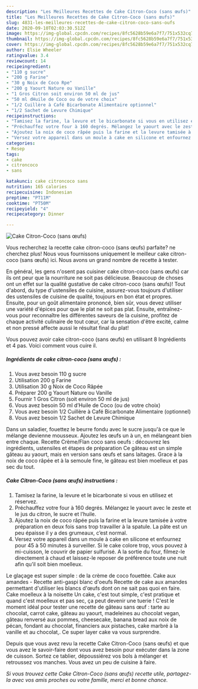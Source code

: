 ```yaml
---
description: "Les Meilleures Recettes de Cake Citron-Coco (sans œufs)"
title: "Les Meilleures Recettes de Cake Citron-Coco (sans œufs)"
slug: 4831-les-meilleures-recettes-de-cake-citron-coco-sans-oufs
date: 2020-09-10T02:03:30.512Z
image: https://img-global.cpcdn.com/recipes/8fc5628b59e6a7f7/751x532cq70/cake-citron-coco-sans-oeufs-photo-principale-de-la-recette.jpg
thumbnail: https://img-global.cpcdn.com/recipes/8fc5628b59e6a7f7/751x532cq70/cake-citron-coco-sans-oeufs-photo-principale-de-la-recette.jpg
cover: https://img-global.cpcdn.com/recipes/8fc5628b59e6a7f7/751x532cq70/cake-citron-coco-sans-oeufs-photo-principale-de-la-recette.jpg
author: Elsie Wheeler
ratingvalue: 3.4
reviewcount: 14
recipeingredient:
- "110 g sucre"
- "200 g Farine"
- "30 g Noix de Coco Rpe"
- "200 g Yaourt Nature ou Vanille"
- "1 Gros Citron soit environ 50 ml de jus"
- "50 ml dHuile de Coco ou de votre choix"
- "1/2 Cuillère à Café Bicarbonate Alimentaire optionnel"
- "1/2 Sachet de Levure Chimique"
recipeinstructions:
- "Tamisez la farine, la levure et le bicarbonate si vous en utilisez et réservez."
- "Préchauffez votre four à 160 degrés. Mélangez le yaourt avec le zeste et le jus du citron, le sucre et l’huile."
- "Ajoutez la noix de coco râpée puis la farine et la levure tamisée à votre préparation en deux fois sans trop travailler à la spatule. La pâte est un peu épaisse il y a des grumeaux, c’est normal."
- "Versez votre appareil dans un moule à cake en silicone et enfournez pour 45 à 50 minutes à surveiller. Si le cake colore trop, vous pouvez à mi-cuisson, le couvrir de papier sulfurisé. A la sortie du four, filmez-le directement à chaud et laissez-le reposer de préférence toute une nuit afin qu’il soit bien moelleux."
categories:
- Resep
tags:
- cake
- citroncoco
- sans

katakunci: cake citroncoco sans 
nutrition: 165 calories
recipecuisine: Indonesian
preptime: "PT11M"
cooktime: "PT50M"
recipeyield: "4"
recipecategory: Dinner

---
```



![Cake Citron-Coco (sans œufs)](https://img-global.cpcdn.com/recipes/8fc5628b59e6a7f7/751x532cq70/cake-citron-coco-sans-oeufs-photo-principale-de-la-recette.jpg)

Vous recherchez la recette cake citron-coco (sans œufs) parfaite? ne cherchez plus! Nous vous fournissons uniquement le meilleur cake citron-coco (sans œufs) ici. Nous avons un grand nombre de recette à tester.

En général, les gens n'osent pas cuisiner cake citron-coco (sans œufs) car ils ont peur que la nourriture ne soit pas délicieuse. Beaucoup de choses ont un effet sur la qualité gustative de cake citron-coco (sans œufs)! Tout d'abord, du type d'ustensiles de cuisine, assurez-vous toujours d'utiliser des ustensiles de cuisine de qualité, toujours en bon état et propres. Ensuite, pour un goût alimentaire prononcé, bien sûr, vous devez utiliser une variété d'épices pour que le plat ne soit pas plat. Ensuite, entraînez-vous pour reconnaître les différentes saveurs de la cuisine, profitez de chaque activité culinaire de tout cœur, car la sensation d'être excité, calme et non pressé affecte aussi le résultat final du plat!

<!--inarticleads1-->

Vous pouvez avoir cake citron-coco (sans œufs) en utilisant 8 Ingrédients et 4 pas. Voici comment vous cuire il.

##### Ingrédients de cake citron-coco (sans œufs) :

1. Vous avez besoin 110 g sucre
1. Utilisation 200 g Farine
1. Utilisation 30 g Noix de Coco Râpée
1. Préparer 200 g Yaourt Nature ou Vanille
1. Fournir 1 Gros Citron (soit environ 50 ml de jus)
1. Vous avez besoin 50 ml d’Huile de Coco (ou de votre choix)
1. Vous avez besoin 1/2 Cuillère à Café Bicarbonate Alimentaire (optionnel)
1. Vous avez besoin 1/2 Sachet de Levure Chimique


Dans un saladier, fouettez le beurre fondu avec le sucre jusqu&#39;à ce que le mélange devienne mousseux. Ajoutez les œufs un à un, en mélangeant bien entre chaque. Recette Crème/Flan coco sans oeufs : découvrez les ingrédients, ustensiles et étapes de préparation Ce gâteau est un simple gâteau au yaourt, mais en version sans œufs et sans laitages. Grace à la noix de coco râpée et à la semoule fine, le gâteau est bien moelleux et pas sec du tout. 

<!--inarticleads2-->

##### Cake Citron-Coco (sans œufs) instructions :

1. Tamisez la farine, la levure et le bicarbonate si vous en utilisez et réservez.
1. Préchauffez votre four à 160 degrés. Mélangez le yaourt avec le zeste et le jus du citron, le sucre et l’huile.
1. Ajoutez la noix de coco râpée puis la farine et la levure tamisée à votre préparation en deux fois sans trop travailler à la spatule. La pâte est un peu épaisse il y a des grumeaux, c’est normal.
1. Versez votre appareil dans un moule à cake en silicone et enfournez pour 45 à 50 minutes à surveiller. Si le cake colore trop, vous pouvez à mi-cuisson, le couvrir de papier sulfurisé. A la sortie du four, filmez-le directement à chaud et laissez-le reposer de préférence toute une nuit afin qu’il soit bien moelleux.


Le glaçage est super simple : de la crème de coco fouettée. Cake aux amandes - Recette anti-gaspi blanc d&#39;oeufs Recette de cake aux amandes permettant d&#39;utiliser les blancs d&#39;œufs dont on ne sait pas quoi en faire. Cake moelleux à la noisette Un cake, c&#39;est tout simple, c&#39;est pratique et quand c&#39;est moelleux et pas sec, ça peut devenir une tuerie ! C&#39;est le moment idéal pour tester une recette de gâteau sans œuf : tarte au chocolat, carrot cake, gâteau au yaourt, madeleines au chocolat vegan, gâteau renversé aux pommes, cheesecake, banana bread aux noix de pécan, fondant au chocolat, financiers aux pistaches, cake marbré à la vanille et au chocolat,. Ce super layer cake va vous surprendre. 

<!--inarticleads1-->

<p>
Depuis que vous avez revu la recette Cake Citron-Coco (sans œufs) et que vous avez le savoir-faire dont vous avez besoin pour exécuter dans la zone de cuisson. Sortez ce tablier, dépoussiérez vos bols à mélanger et retroussez vos manches. Vous avez un peu de cuisine à faire.
</p>

<p>
<i>Si vous trouvez cette Cake Citron-Coco (sans œufs) recette utile, partagez-la avec vos amis proches ou votre famille, merci et bonne chance.</i>
</p>
